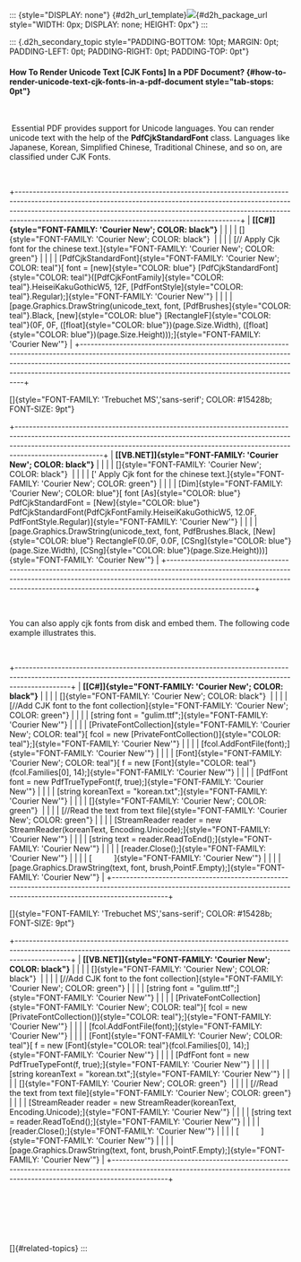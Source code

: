 ::: {style="DISPLAY: none"}
[](ms-xhelp:///?Id=d2h_url_template){#d2h_url_template}![](!package_url!){#d2h_package_url style="WIDTH: 0px; DISPLAY: none; HEIGHT: 0px"}
:::

::: {.d2h_secondary_topic style="PADDING-BOTTOM: 10pt; MARGIN: 0pt; PADDING-LEFT: 0pt; PADDING-RIGHT: 0pt; PADDING-TOP: 0pt"}
#### How To Render Unicode Text \[CJK Fonts\] In a PDF Document? {#how-to-render-unicode-text-cjk-fonts-in-a-pdf-document style="tab-stops: 0pt"}

 

 Essential PDF provides support for Unicode languages. You can render unicode text with the help of the **PdfCjkStandardFont** class. Languages like Japanese, Korean, Simplified Chinese, Traditional Chinese, and so on, are classified under CJK Fonts.

 

+--------------------------------------------------------------------------------------------------------------------------------------------------------------------------------------------------------------------------------------------------------------------------------------------------------+
| **[\[C#\]]{style="FONT-FAMILY: 'Courier New'; COLOR: black"}**                                                                                                                                                                                                                                         |
|                                                                                                                                                                                                                                                                                                        |
| []{style="FONT-FAMILY: 'Courier New'; COLOR: black"}                                                                                                                                                                                                                                                   |
|                                                                                                                                                                                                                                                                                                        |
| [// Apply Cjk font for the chinese text.]{style="FONT-FAMILY: 'Courier New'; COLOR: green"}                                                                                                                                                                                                            |
|                                                                                                                                                                                                                                                                                                        |
| [PdfCjkStandardFont]{style="FONT-FAMILY: 'Courier New'; COLOR: teal"}[ font = [new]{style="COLOR: blue"} [PdfCjkStandardFont]{style="COLOR: teal"}([PdfCjkFontFamily]{style="COLOR: teal"}.HeiseiKakuGothicW5, 12F, [PdfFontStyle]{style="COLOR: teal"}.Regular);]{style="FONT-FAMILY: 'Courier New'"} |
|                                                                                                                                                                                                                                                                                                        |
| [page.Graphics.DrawString(unicode_text, font, [PdfBrushes]{style="COLOR: teal"}.Black, [new]{style="COLOR: blue"} [RectangleF]{style="COLOR: teal"}(0F, 0F, ([float]{style="COLOR: blue"})(page.Size.Width), ([float]{style="COLOR: blue"})(page.Size.Height)));]{style="FONT-FAMILY: 'Courier New'"}  |
+--------------------------------------------------------------------------------------------------------------------------------------------------------------------------------------------------------------------------------------------------------------------------------------------------------+

[]{style="FONT-FAMILY: 'Trebuchet MS','sans-serif'; COLOR: #15428b; FONT-SIZE: 9pt"} 

+------------------------------------------------------------------------------------------------------------------------------------------------------------------------------------------------------------------------------------------------------------------+
| **[\[VB.NET\]]{style="FONT-FAMILY: 'Courier New'; COLOR: black"}**                                                                                                                                                                                               |
|                                                                                                                                                                                                                                                                  |
| []{style="FONT-FAMILY: 'Courier New'; COLOR: black"}                                                                                                                                                                                                             |
|                                                                                                                                                                                                                                                                  |
| [\' Apply Cjk font for the chinese text.]{style="FONT-FAMILY: 'Courier New'; COLOR: green"}                                                                                                                                                                      |
|                                                                                                                                                                                                                                                                  |
| [Dim]{style="FONT-FAMILY: 'Courier New'; COLOR: blue"}[ font [As]{style="COLOR: blue"} PdfCjkStandardFont = [New]{style="COLOR: blue"} PdfCjkStandardFont(PdfCjkFontFamily.HeiseiKakuGothicW5, 12.0F, PdfFontStyle.Regular)]{style="FONT-FAMILY: 'Courier New'"} |
|                                                                                                                                                                                                                                                                  |
| [page.Graphics.DrawString(unicode_text, font, PdfBrushes.Black, [New]{style="COLOR: blue"} RectangleF(0.0F, 0.0F, [CSng]{style="COLOR: blue"}(page.Size.Width), [CSng]{style="COLOR: blue"}(page.Size.Height)))]{style="FONT-FAMILY: 'Courier New'"}             |
+------------------------------------------------------------------------------------------------------------------------------------------------------------------------------------------------------------------------------------------------------------------+

 

You can also apply cjk fonts from disk and embed them. The following code example illustrates this.

 

+---------------------------------------------------------------------------------------------------------------------------------------------------------------------------+
| **[\[C#\]]{style="FONT-FAMILY: 'Courier New'; COLOR: black"}**                                                                                                            |
|                                                                                                                                                                           |
| []{style="FONT-FAMILY: 'Courier New'; COLOR: black"}                                                                                                                      |
|                                                                                                                                                                           |
| [//Add CJK font to the font collection]{style="FONT-FAMILY: 'Courier New'; COLOR: green"}                                                                                 |
|                                                                                                                                                                           |
| [string font = \"gulim.ttf\";]{style="FONT-FAMILY: 'Courier New'"}                                                                                                        |
|                                                                                                                                                                           |
| [PrivateFontCollection]{style="FONT-FAMILY: 'Courier New'; COLOR: teal"}[ fcol = new [PrivateFontCollection()]{style="COLOR: teal"};]{style="FONT-FAMILY: 'Courier New'"} |
|                                                                                                                                                                           |
| [fcol.AddFontFile(font);]{style="FONT-FAMILY: 'Courier New'"}                                                                                                             |
|                                                                                                                                                                           |
| [Font]{style="FONT-FAMILY: 'Courier New'; COLOR: teal"}[ f = new [Font]{style="COLOR: teal"}(fcol.Families\[0\], 14);]{style="FONT-FAMILY: 'Courier New'"}                |
|                                                                                                                                                                           |
| [PdfFont font = new PdfTrueTypeFont(f, true);]{style="FONT-FAMILY: 'Courier New'"}                                                                                        |
|                                                                                                                                                                           |
| [string koreanText = \"korean.txt\";]{style="FONT-FAMILY: 'Courier New'"}                                                                                                 |
|                                                                                                                                                                           |
| []{style="FONT-FAMILY: 'Courier New'; COLOR: green"}                                                                                                                      |
|                                                                                                                                                                           |
| [//Read the text from text file]{style="FONT-FAMILY: 'Courier New'; COLOR: green"}                                                                                        |
|                                                                                                                                                                           |
| [StreamReader reader = new StreamReader(koreanText, Encoding.Unicode);]{style="FONT-FAMILY: 'Courier New'"}                                                               |
|                                                                                                                                                                           |
| [string text = reader.ReadToEnd();]{style="FONT-FAMILY: 'Courier New'"}                                                                                                   |
|                                                                                                                                                                           |
| [reader.Close();]{style="FONT-FAMILY: 'Courier New'"}                                                                                                                     |
|                                                                                                                                                                           |
| [          ]{style="FONT-FAMILY: 'Courier New'"}                                                                                                                          |
|                                                                                                                                                                           |
| [page.Graphics.DrawString(text, font, brush,PointF.Empty);]{style="FONT-FAMILY: 'Courier New'"}                                                                           |
+---------------------------------------------------------------------------------------------------------------------------------------------------------------------------+

[]{style="FONT-FAMILY: 'Trebuchet MS','sans-serif'; COLOR: #15428b; FONT-SIZE: 9pt"} 

+---------------------------------------------------------------------------------------------------------------------------------------------------------------------------+
| **[\[VB.NET\]]{style="FONT-FAMILY: 'Courier New'; COLOR: black"}**                                                                                                        |
|                                                                                                                                                                           |
| []{style="FONT-FAMILY: 'Courier New'; COLOR: black"}                                                                                                                      |
|                                                                                                                                                                           |
| [//Add CJK font to the font collection]{style="FONT-FAMILY: 'Courier New'; COLOR: green"}                                                                                 |
|                                                                                                                                                                           |
| [string font = \"gulim.ttf\";]{style="FONT-FAMILY: 'Courier New'"}                                                                                                        |
|                                                                                                                                                                           |
| [PrivateFontCollection]{style="FONT-FAMILY: 'Courier New'; COLOR: teal"}[ fcol = new [PrivateFontCollection()]{style="COLOR: teal"};]{style="FONT-FAMILY: 'Courier New'"} |
|                                                                                                                                                                           |
| [fcol.AddFontFile(font);]{style="FONT-FAMILY: 'Courier New'"}                                                                                                             |
|                                                                                                                                                                           |
| [Font]{style="FONT-FAMILY: 'Courier New'; COLOR: teal"}[ f = new [Font]{style="COLOR: teal"}(fcol.Families\[0\], 14);]{style="FONT-FAMILY: 'Courier New'"}                |
|                                                                                                                                                                           |
| [PdfFont font = new PdfTrueTypeFont(f, true);]{style="FONT-FAMILY: 'Courier New'"}                                                                                        |
|                                                                                                                                                                           |
| [string koreanText = \"korean.txt\";]{style="FONT-FAMILY: 'Courier New'"}                                                                                                 |
|                                                                                                                                                                           |
| []{style="FONT-FAMILY: 'Courier New'; COLOR: green"}                                                                                                                      |
|                                                                                                                                                                           |
| [//Read the text from text file]{style="FONT-FAMILY: 'Courier New'; COLOR: green"}                                                                                        |
|                                                                                                                                                                           |
| [StreamReader reader = new StreamReader(koreanText, Encoding.Unicode);]{style="FONT-FAMILY: 'Courier New'"}                                                               |
|                                                                                                                                                                           |
| [string text = reader.ReadToEnd();]{style="FONT-FAMILY: 'Courier New'"}                                                                                                   |
|                                                                                                                                                                           |
| [reader.Close();]{style="FONT-FAMILY: 'Courier New'"}                                                                                                                     |
|                                                                                                                                                                           |
| [          ]{style="FONT-FAMILY: 'Courier New'"}                                                                                                                          |
|                                                                                                                                                                           |
| [page.Graphics.DrawString(text, font, brush,PointF.Empty);]{style="FONT-FAMILY: 'Courier New'"}                                                                           |
+---------------------------------------------------------------------------------------------------------------------------------------------------------------------------+

 

 

 

[]{#related-topics}
:::
